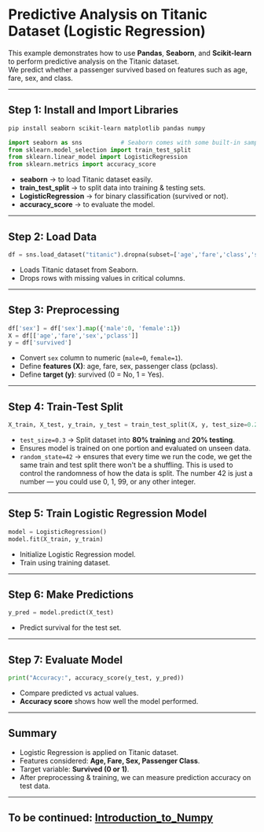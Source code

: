 # Predictive Analysis on Titanic Dataset (Logistic Regression)

This example demonstrates how to use **Pandas**, **Seaborn**, and
**Scikit-learn** to perform predictive analysis on the Titanic dataset.\
We predict whether a passenger survived based on features such as age,
fare, sex, and class.

------------------------------------------------------------------------

## Step 1: Install and Import Libraries

```bash
pip install seaborn scikit-learn matplotlib pandas numpy
```

``` python
import seaborn as sns           # Seaborn comes with some built-in sample datasets (like Titanic, Iris, Tips, Penguins, etc.)
from sklearn.model_selection import train_test_split
from sklearn.linear_model import LogisticRegression
from sklearn.metrics import accuracy_score
```

-   **seaborn** → to load Titanic dataset easily.
-   **train_test_split** → to split data into training & testing sets.
-   **LogisticRegression** → for binary classification (survived or
    not).
-   **accuracy_score** → to evaluate the model.

------------------------------------------------------------------------

## Step 2: Load Data

``` python
df = sns.load_dataset("titanic").dropna(subset=['age','fare','class','sex','survived'])
```

-   Loads Titanic dataset from Seaborn.
-   Drops rows with missing values in critical columns.

------------------------------------------------------------------------

## Step 3: Preprocessing

``` python
df['sex'] = df['sex'].map({'male':0, 'female':1})
X = df[['age','fare','sex','pclass']]
y = df['survived']
```

-   Convert `sex` column to numeric (`male=0`, `female=1`).
-   Define **features (X)**: age, fare, sex, passenger class (pclass).
-   Define **target (y)**: survived (0 = No, 1 = Yes).

------------------------------------------------------------------------

## Step 4: Train-Test Split

``` python
X_train, X_test, y_train, y_test = train_test_split(X, y, test_size=0.2, random_state=42)
```

- `test_size=0.3` → Split dataset into **80% training** and **20% testing**.
-   Ensures model is trained on one portion and evaluated on unseen
    data. 
- `random_state=42` → ensures that every time we run the code, we get the same train and test split there won't be a shuffling. This is used to control the randomness of how the data is split. The number 42 is just a number — you could use 0, 1, 99, or any other integer. 

------------------------------------------------------------------------

## Step 5: Train Logistic Regression Model

``` python
model = LogisticRegression()
model.fit(X_train, y_train)
```

-   Initialize Logistic Regression model.
-   Train using training dataset.

------------------------------------------------------------------------

## Step 6: Make Predictions

``` python
y_pred = model.predict(X_test)
```

-   Predict survival for the test set.

------------------------------------------------------------------------

## Step 7: Evaluate Model

``` python
print("Accuracy:", accuracy_score(y_test, y_pred))
```

-   Compare predicted vs actual values.
-   **Accuracy score** shows how well the model performed.

------------------------------------------------------------------------

## Summary

-   Logistic Regression is applied on Titanic dataset.
-   Features considered: **Age, Fare, Sex, Passenger Class**.
-   Target variable: **Survived (0 or 1)**.
-   After preprocessing & training, we can measure prediction accuracy
    on test data.

---
## To be continued: [Introduction_to_Numpy](../Numpy/Introduction_to_Numpy.md)

